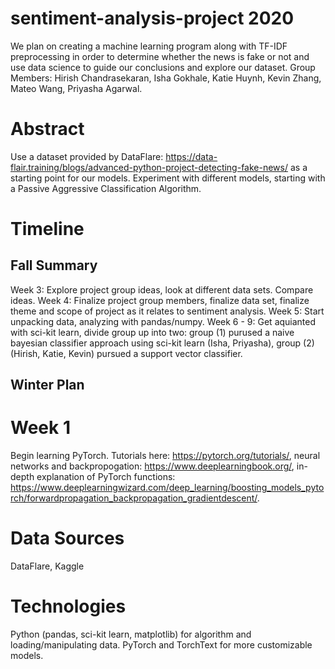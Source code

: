 # sentiment-analysis-project 2020
We plan on creating a machine learning program along with TF-IDF preprocessing in order to determine whether the news is fake or not and use data science to guide our conclusions and explore our dataset. Group Members: Hirish Chandrasekaran, Isha Gokhale, Katie Huynh, Kevin Zhang, Mateo Wang, Priyasha Agarwal.

# Abstract
Use a dataset provided by DataFlare: <a href="url">https://data-flair.training/blogs/advanced-python-project-detecting-fake-news/</a> as a starting point for our models. Experiment with different models, starting with a Passive Aggressive Classification Algorithm.

# Timeline
## Fall Summary
Week 3: Explore project group ideas, look at different data sets. Compare ideas.
Week 4: Finalize project group members, finalize data set, finalize theme and scope of project as it relates to sentiment analysis.
Week 5: Start unpacking data, analyzing with pandas/numpy.
Week 6 - 9: Get aquianted with sci-kit learn, divide group up into two: group (1) purused a naive bayesian classifier approach using sci-kit learn (Isha, Priyasha), group (2)(Hirish, Katie, Kevin) pursued a support vector classifier.

## Winter Plan
# Week 1
Begin learning PyTorch. Tutorials here: https://pytorch.org/tutorials/, neural networks and backpropogation:  https://www.deeplearningbook.org/, in-depth explanation of PyTorch functions:  https://www.deeplearningwizard.com/deep_learning/boosting_models_pytorch/forwardpropagation_backpropagation_gradientdescent/.

# Data Sources
DataFlare, Kaggle

# Technologies
Python (pandas, sci-kit learn, matplotlib) for algorithm and loading/manipulating data. PyTorch and TorchText for more customizable models.


